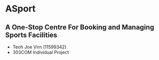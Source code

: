 # ASport
## A One-Stop Centre For Booking and Managing Sports Facilities
- Teoh Joe Virn (11599342)
- 303COM Individual Project
